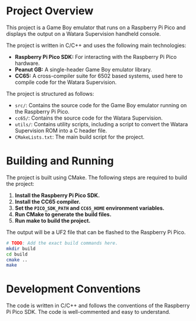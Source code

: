# Project Overview

This project is a Game Boy emulator that runs on a Raspberry Pi Pico and displays the output on a Watara Supervision handheld console.

The project is written in C/C++ and uses the following main technologies:

*   **Raspberry Pi Pico SDK:** For interacting with the Raspberry Pi Pico hardware.
*   **Peanut GB:** A single-header Game Boy emulator library.
*   **CC65:** A cross-compiler suite for 6502 based systems, used here to compile code for the Watara Supervision.

The project is structured as follows:

*   `src/`: Contains the source code for the Game Boy emulator running on the Raspberry Pi Pico.
*   `cc65/`: Contains the source code for the Watara Supervision.
*   `utils/`: Contains utility scripts, including a script to convert the Watara Supervision ROM into a C header file.
*   `CMakeLists.txt`: The main build script for the project.

# Building and Running

The project is built using CMake. The following steps are required to build the project:

1.  **Install the Raspberry Pi Pico SDK.**
2.  **Install the CC65 compiler.**
3.  **Set the `PICO_SDK_PATH` and `CC65_HOME` environment variables.**
4.  **Run CMake to generate the build files.**
5.  **Run make to build the project.**

The output will be a UF2 file that can be flashed to the Raspberry Pi Pico.

```bash
# TODO: Add the exact build commands here.
mkdir build
cd build
cmake ..
make
```

# Development Conventions

The code is written in C/C++ and follows the conventions of the Raspberry Pi Pico SDK. The code is well-commented and easy to understand.
